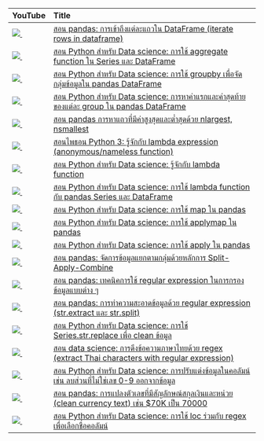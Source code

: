 | YouTube                                                                                                     | Title                                                                                                                                         |
|:------------------------------------------------------------------------------------------------------------|:----------------------------------------------------------------------------------------------------------------------------------------------|
| <a href=https://youtu.be/5nj8ToExnOA><img src=https://i.ytimg.com/vi/5nj8ToExnOA/mqdefault.jpg />&nbsp;</a> | <a href="https://youtu.be/5nj8ToExnOA">สอน pandas: การเข้าถึงแต่ละแถวใน DataFrame (iterate rows in dataframe)</a>                                |
| <a href=https://youtu.be/mqG4Uq3lpwI><img src=https://i.ytimg.com/vi/mqG4Uq3lpwI/mqdefault.jpg />&nbsp;</a> | <a href="https://youtu.be/mqG4Uq3lpwI">สอน Python สำหรับ Data science: การใช้ aggregate function ใน Series และ DataFrame</a>                    |
| <a href=https://youtu.be/f-R_BV1g6hY><img src=https://i.ytimg.com/vi/f-R_BV1g6hY/mqdefault.jpg />&nbsp;</a> | <a href="https://youtu.be/f-R_BV1g6hY">สอน Python สำหรับ Data science: การใช้ groupby เพื่อจัดกลุ่มข้อมูลใน pandas DataFrame</a>                       |
| <a href=https://youtu.be/1T8rTfSEhoc><img src=https://i.ytimg.com/vi/1T8rTfSEhoc/mqdefault.jpg />&nbsp;</a> | <a href="https://youtu.be/1T8rTfSEhoc">สอน Python สำหรับ Data science: การหาค่าแรกและค่าสุดท้ายของแต่ละ group ใน pandas DataFrame</a>               |
| <a href=https://youtu.be/itnud30V0eE><img src=https://i.ytimg.com/vi/itnud30V0eE/mqdefault.jpg />&nbsp;</a> | <a href="https://youtu.be/itnud30V0eE">สอน pandas การหาแถวที่มีค่าสูงสุดและต่ำสุดด้วย nlargest, nsmallest</a>                                          |
| <a href=https://youtu.be/qUlI5vX6aNo><img src=https://i.ytimg.com/vi/qUlI5vX6aNo/mqdefault.jpg />&nbsp;</a> | <a href="https://youtu.be/qUlI5vX6aNo">สอนไพธอน Python 3: รู้จักกับ lambda expression (anonymous/nameless function)</a>                   |
| <a href=https://youtu.be/GRYfWdJ_46k><img src=https://i.ytimg.com/vi/GRYfWdJ_46k/mqdefault.jpg />&nbsp;</a> | <a href="https://youtu.be/GRYfWdJ_46k">สอน Python สำหรับ Data science: รู้จักกับ lambda function</a>                                               |
| <a href=https://youtu.be/EQWDtr8iPpo><img src=https://i.ytimg.com/vi/EQWDtr8iPpo/mqdefault.jpg />&nbsp;</a> | <a href="https://youtu.be/EQWDtr8iPpo">สอน Python สำหรับ Data science: การใช้ lambda function กับ pandas Series และ DataFrame</a>                |
| <a href=https://youtu.be/RQYyPAJuoX8><img src=https://i.ytimg.com/vi/RQYyPAJuoX8/mqdefault.jpg />&nbsp;</a> | <a href="https://youtu.be/RQYyPAJuoX8">สอน Python สำหรับ Data science: การใช้ map ใน pandas</a>                                                 |
| <a href=https://youtu.be/TCN5t-TIosM><img src=https://i.ytimg.com/vi/TCN5t-TIosM/mqdefault.jpg />&nbsp;</a> | <a href="https://youtu.be/TCN5t-TIosM">สอน Python สำหรับ Data science: การใช้ applymap ใน pandas</a>                                            |
| <a href=https://youtu.be/3vZocRESZF4><img src=https://i.ytimg.com/vi/3vZocRESZF4/mqdefault.jpg />&nbsp;</a> | <a href="https://youtu.be/3vZocRESZF4">สอน Python สำหรับ Data science: การใช้ apply ใน pandas</a>                                               |
| <a href=https://youtu.be/cHuBLNYnR9c><img src=https://i.ytimg.com/vi/cHuBLNYnR9c/mqdefault.jpg />&nbsp;</a> | <a href="https://youtu.be/cHuBLNYnR9c">สอน pandas: จัดการข้อมูลแยกตามกลุ่มด้วยหลักการ Split-Apply-Combine</a>                                        |
| <a href=https://youtu.be/KTGvdg9c_qU><img src=https://i.ytimg.com/vi/KTGvdg9c_qU/mqdefault.jpg />&nbsp;</a> | <a href="https://youtu.be/KTGvdg9c_qU">สอน pandas: เทคนิคการใช้ regular expression ในการกรองข้อมูลแบบต่าง ๆ</a>                                 |
| <a href=https://youtu.be/7spx-I6Omxk><img src=https://i.ytimg.com/vi/7spx-I6Omxk/mqdefault.jpg />&nbsp;</a> | <a href="https://youtu.be/7spx-I6Omxk">สอน pandas: การทำความสะอาดข้อมูลด้วย regular expression (str.extract และ str.split)</a>                |
| <a href=https://youtu.be/wPFmdm_kT3Y><img src=https://i.ytimg.com/vi/wPFmdm_kT3Y/mqdefault.jpg />&nbsp;</a> | <a href="https://youtu.be/wPFmdm_kT3Y">สอน Python สำหรับ Data science: การใช้ Series.str.replace เพื่อ clean ข้อมูล</a>                          |
| <a href=https://youtu.be/rEdibMiUQg0><img src=https://i.ytimg.com/vi/rEdibMiUQg0/mqdefault.jpg />&nbsp;</a> | <a href="https://youtu.be/rEdibMiUQg0">สอน data science: การดึงข้อความภาษาไทยด้วย regex (extract Thai characters with regular expression)</a> |
| <a href=https://youtu.be/7IuM9iVI98s><img src=https://i.ytimg.com/vi/7IuM9iVI98s/mqdefault.jpg />&nbsp;</a> | <a href="https://youtu.be/7IuM9iVI98s">สอน Python สำหรับ Data science: การปรับแต่งข้อมูลในคอลัมน์ เช่น ลบส่วนที่ไม่ใช่เลข 0-9 ออกจากข้อมูล</a>            |
| <a href=https://youtu.be/AMlh2HO_r_E><img src=https://i.ytimg.com/vi/AMlh2HO_r_E/mqdefault.jpg />&nbsp;</a> | <a href="https://youtu.be/AMlh2HO_r_E">สอน pandas: การแปลงตัวเลขที่มีสัญลักษณ์สกุลเงินและหน่วย (clean currency text) เช่น $70K เป็น 70000</a>          |
| <a href=https://youtu.be/nV6rUkXu-IY><img src=https://i.ytimg.com/vi/nV6rUkXu-IY/mqdefault.jpg />&nbsp;</a> | <a href="https://youtu.be/nV6rUkXu-IY">สอน Python สำหรับ Data science: การใช้ loc ร่วมกับ regex เพื่อเลือกชื่อคอลัมน์</a>                             |